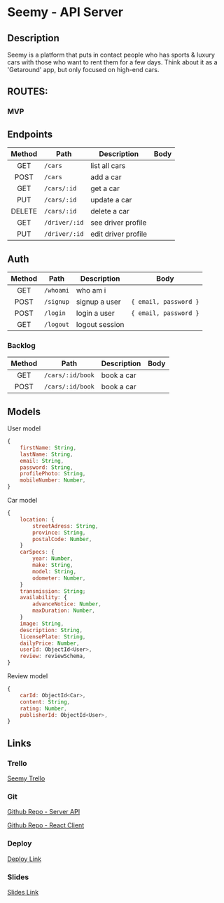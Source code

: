 # Seemy - API Server

## Description

Seemy is a platform that puts in contact people who has sports & luxury cars with those who want to rent them for a few days. Think about it as a 'Getaround' app, but only focused on high-end cars.

## ROUTES:

### MVP

## Endpoints

| Method | Path           | Description         | Body                            |
| :----: | -------------- | ------------------- | ------------------------------- |
|  GET   | `/cars`        | list all cars       |                                 |
|  POST  | `/cars`        | add a car           |                                 |
|  GET   | `/cars/:id`    | get a car           |                                 |
|  PUT   | `/cars/:id`    | update a car        |                                 |
| DELETE | `/cars/:id`    | delete a car        |                                 |
|  GET   | `/driver/:id`  | see driver profile  |                                 |
|  PUT   | `/driver/:id`  | edit driver profile |                                 |

## Auth

| Method | Path      | Description    | Body                     |
| :----: | --------- | -------------- | ------------------------ |
|  GET   | `/whoami` | who am i       |                          |
|  POST  | `/signup` | signup a user  | `{ email, password }`    |
|  POST  | `/login`  | login a user   | `{ email, password }`    |
|  GET   | `/logout` | logout session |                          |

### Backlog

| Method | Path              | Description          | Body                     |
| :----: | ----------------  | -------------------  | ------------------------ |
|  GET   | `/cars/:id/book`  | book a car           |                          |
|  POST  | `/cars/:id/book`  | book a car           |                          |


## Models

User model

```javascript
{
	firstName: String,
	lastName: String,
	email: String,
	password: String,
	profilePhoto: String,
	mobileNumber: Number,
}
```

Car model

```javascript
{
	location: {
		streetAdress: String,
		province: String,
		postalCode: Number,
	}
	carSpecs: {
		year: Number,
		make: String,
		model: String,
		odometer: Number,
	}
	transmission: String;
	availability: {
		advanceNotice: Number,
		maxDuration: Number,
	}
	image: String,
	description: String,
	licensePlate: String,
	dailyPrice: Number,
	userId: ObjectId<User>,
	review: reviewSchema,
}
```

Review model

```javascript
{
	carId: ObjectId<Car>,
	content: String,
	rating: Number,
	publisherId: ObjectId<User>,
}
```

## Links

### Trello

[Seemy Trello](https://trello.com/b/gNnluUYp/seemy-ironhack)

### Git

[Github Repo - Server API](https://github.com/Pablolo/seemy-express-server)

[Github Repo - React Client](https://github.com/Pablolo/seemy-react-client)

### Deploy

[Deploy Link](http://heroku.com/)

### Slides

[Slides Link](http://slides.com/)
